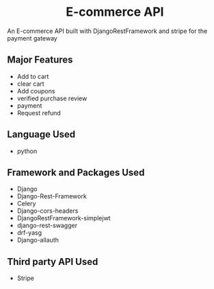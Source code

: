 <h1 align="center">E-commerce API</h1>
An E-commerce API built with DjangoRestFramework and stripe for the payment gateway

## Major Features
- Add to cart
- clear cart
- Add coupons
- verified purchase review
- payment
- Request refund


##  Language Used
- python

##  Framework and Packages Used
- Django
- Django-Rest-Framework
- Celery
- Django-cors-headers
- DjangoRestFramework-simplejwt
- django-rest-swagger
- drf-yasg
- Django-allauth

## Third party API Used
- Stripe

